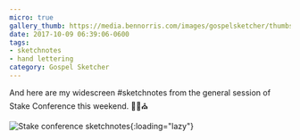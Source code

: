 ```yaml
---
micro: true
gallery_thumb: https://media.bennorris.com/images/gospelsketcher/thumbs/oct-17-stake-conference.jpg
date: 2017-10-09 06:39:06-0600
tags:
- sketchnotes
- hand lettering
category: Gospel Sketcher
---
```


And here are my widescreen #sketchnotes from the general session of Stake Conference this weekend. ✍🏼⛪️

![Stake conference sketchnotes](https://media.bennorris.com/images/gospelsketcher/general/oct-17-stake-conference.jpg){:loading="lazy"}